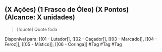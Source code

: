 ## (X Ações) (1 Frasco de Óleo) (X Pontos) (Alcance: X unidades)

> [!quote] Quote foda



Disponível para: [[01 - Lutador]], [[02 - Caçador]], [[03 - Marcado]], [[04 - Feroz]], [[05 - Místico]], [[06 - Coringa]]
#Tag #Tag #Tag